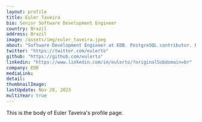 ```yaml
---
layout: profile
title: Euler Taveira
bio: Senior Software Development Engineer
country: Brazil
address: Brazil 
image: /assets/img/euler_taveira.jpeg
about: "Software Development Engineer at EDB. PostgreSQL contributor. Regular conference speaker. Open Source Advocate. Database architect. Traveler. Soccer player and runner in his spare time."
twitter: "https://twitter.com/eulerto"
github: "https://github.com/eulerto"
linkedin: "https://www.linkedin.com/in/eulerto/?originalSubdomain=br"
company: EDB
mediaLink:
detail: 
thumbnailImage:
lastUpdate: Nov 20, 2023
multiYear: true
---
```


This is the body of Euler Taveira's profile page.
